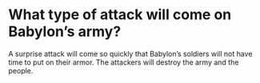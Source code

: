 # What type of attack will come on Babylon’s army?

A surprise attack will come so quickly that Babylon’s soldiers will not have time to put on their armor. The attackers will destroy the army and the people.
